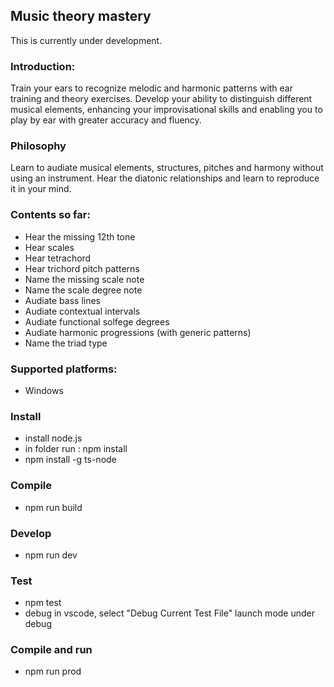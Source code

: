 ## Music theory mastery
This is currently under development.

### Introduction:
Train your ears to recognize melodic and harmonic patterns with ear training and theory exercises. Develop your ability to distinguish different musical elements, enhancing your improvisational skills and enabling you to play by ear with greater accuracy and fluency.

### Philosophy
Learn to audiate musical elements, structures, pitches and harmony without using an instrument. 
Hear the diatonic relationships and learn to reproduce it in your mind.

### Contents so far:
- Hear the missing 12th tone
- Hear scales
- Hear tetrachord
- Hear trichord pitch patterns
- Name the missing scale note
- Name the scale degree note
- Audiate bass lines
- Audiate contextual intervals
- Audiate functional solfege degrees
- Audiate harmonic progressions (with generic patterns)
- Name the triad type

### Supported platforms:
- Windows

### Install
- install node.js
- in folder run : npm install
- npm install -g ts-node

### Compile
- npm run build

### Develop
- npm run dev

### Test
- npm test
- debug in vscode, select "Debug Current Test File" launch mode under debug

### Compile and run
- npm run prod
